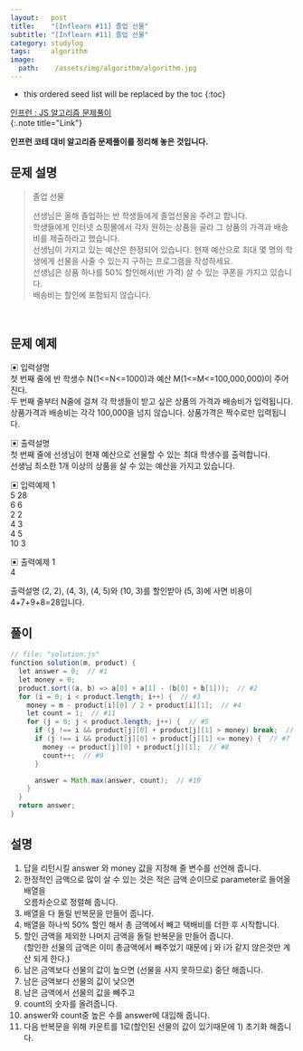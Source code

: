 ```yaml
---
layout:   post
title:    "[Inflearn #11] 졸업 선물"
subtitle: "[Inflearn #11] 졸업 선물"
category: studylog
tags:     algorithm
image:
  path:    /assets/img/algorithm/algorithm.jpg
---
```


<!--more-->

[인프런 : JS 알고리즘 문제풀이]:https://www.inflearn.com/course/%EC%9E%90%EB%B0%94%EC%8A%A4%ED%81%AC%EB%A6%BD%ED%8A%B8-%EC%95%8C%EA%B3%A0%EB%A6%AC%EC%A6%98-%EB%AC%B8%EC%A0%9C%ED%92%80%EC%9D%B4

* this ordered seed list will be replaced by the toc
{:toc}  

[인프런 : JS 알고리즘 문제풀이]  
{:.note title="Link"}  

__인프런 코테 대비 알고리즘 문제풀이를 정리해 놓은 것입니다.__  

## 문제 설명  

>졸업 선물  
>
>선생님은 올해 졸업하는 반 학생들에게 졸업선물을 주려고 합니다.  
>학생들에게 인터넷 쇼핑몰에서 각자 원하는 상품을 골라 그 상품의 가격과 배송비를 제출하라고 했습니다.  
>선생님이 가지고 있는 예산은 한정되어 있습니다.
>현재 예산으로 최대 몇 명의 학생에게 선물을 사줄 수 있는지 구하는 프로그램을 작성하세요.  
>선생님은 상품 하나를 50% 할인해서(반 가격) 살 수 있는 쿠폰을 가지고 있습니다.  
>배송비는 할인에 포함되지 않습니다.


<br>  

## 문제 예제  

▣ 입력설명  
첫 번째 줄에 반 학생수 N(1<=N<=1000)과 예산 M(1<=M<=100,000,000)이 주어진다.  
두 번째 줄부터 N줄에 걸쳐 각 학생들이 받고 싶은 상품의 가격과 배송비가 입력됩니다.  
상품가격과 배송비는 각각 100,000을 넘지 않습니다. 상품가격은 짝수로만 입력됩니다.  

▣ 출력설명  
첫 번째 줄에 선생님이 현재 예산으로 선물할 수 있는 최대 학생수를 출력합니다.  
선생님 최소한 1개 이상의 상품을 살 수 있는 예산을 가지고 있습니다.  

▣ 입력예제 1  
5 28  
6 6  
2 2  
4 3  
4 5  
10 3  



▣ 출력예제 1  
4

출력설명
(2, 2), (4, 3), (4, 5)와 (10, 3)를 할인받아 (5, 3)에 사면 비용이 4+7+9+8=28입니다.


## 풀이  

```java
// file: "solution.js"
function solution(m, product) {
  let answer = 0;  // #1
  let money = 0;
  product.sort((a, b) => a[0] + a[1] - (b[0] + b[1]));  // #2
  for (i = 0; i < product.length; i++) {  // #3
    money = m - product[i][0] / 2 + product[i][1];  // #4
    let count = 1;  // #11
    for (j = 0; j < product.length; j++) {  // #5
      if (j !== i && product[j][0] + product[j][1] > money) break;  // #6
      if (j !== i && product[j][0] + product[j][1] <= money) {  // #7
        money -= product[j][0] + product[j][1];  // #8
        count++;  // #9
      }

      answer = Math.max(answer, count);  // #10
    }
  }
  return answer;
}
```

## 설명  

1. 답을 리턴시킬 answer 와 money 값을 지정해 줄 변수를 선언해 줍니다.  
2. 한정적인 금액으로 많이 살 수 있는 것은 적은 금액 순이므로 parameter로 들어올 배열을  
오름차순으로 정렬해 줍니다.  
3. 배열을 다 돌릴 반복문을 만들어 줍니다.  
4. 배열을 하나씩 50% 할인 해서 총 금액에서 빼고 택배비를 더한 후 시작합니다.  
5. 할인 금액을 제외한 나머지 금액을 돌릴 반복문을 만들어 줍니다.  
(할인한 선물의 금액은 이미 총금액에서 빼주었기 때문에 j 와 i가 같지 않은것만 계산 되게 한다.)  
6. 남은 금액보다 선물의 값이 높으면 (선물을 사지 못하므로) 중단 해줍니다.  
7. 남은 금액보다 선물의 값이 낮으면  
8. 남은 금액에서 선물의 값을 빼주고  
9. count의 숫자를 올려줍니다.  
10. answer와 count중 높은 수를 answer에 대입해 줍니다.  
11. 다음 반복문을 위해 카운트를 1로(할인된 선물의 값이 있기때문에 1) 초기화 해줍니다.  
